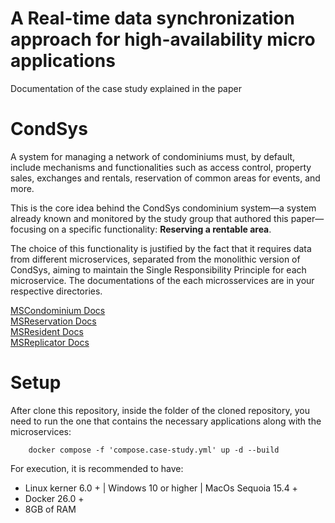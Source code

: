 # A Real-time data synchronization approach for high-availability micro applications
Documentation of the case study explained in the paper</br>

# CondSys

A system for managing a network of condominiums must, by default, include mechanisms and functionalities such as access control, property sales, exchanges and rentals, reservation of common areas for events, and more.

This is the core idea behind the CondSys condominium system—a system already known and monitored by the study group that authored this paper—focusing on a specific functionality: <b>Reserving a rentable area</b>.

The choice of this functionality is justified by the fact that it requires data from different microservices, separated from the monolithic version of CondSys, aiming to maintain the Single Responsibility Principle for each microservice. The documentations of the each microsservices are in your respective directories.</br>

[MSCondominium Docs](MSCondominium/README.md)</br>
[MSReservation Docs](MSReservation/README.md)</br>
[MSResident Docs](MSResident/README.md)</br>
[MSReplicator Docs](MSReplicator/README.md)

# Setup

After clone this repository, inside the folder of the cloned repository, you need to run the one that contains the necessary applications along with the microservices:

        docker compose -f 'compose.case-study.yml' up -d --build

For execution, it is recommended to have:
- Linux kerner 6.0 + | Windows 10 or higher | MacOs Sequoia 15.4 +
- Docker 26.0 + 
- 8GB of RAM